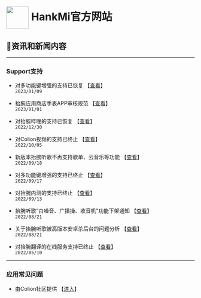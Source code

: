 # [<img src="favicon.ico" width="60" height="60" align="center" />](https://www.hankmi.com) HankMi官方网站
## 📰资讯和新闻内容

***
### Support支持

* 对多功能键增强的支持已恢复 【[查看](https://www.hankmi.com/support/news_2301091309)】  
`2023/01/09`  

* 抬腕应用商店手表APP审核规范 【[查看](https://www.hankmi.com/support/appstoredistribute)】  
`2023/01/01`  
  
* 对抬腕哔哩的支持已恢复 【[查看](https://www.hankmi.com/download/wearbili)】  
`2022/12/30`  
  
* 对Colion视频的支持已终止 【[查看](support/Offline_Mobilemedia.md)】  
`2022/10/05`  
  
* 新版本抬腕听歌不再支持歌单、云音乐等功能 【[查看](support/Wearmusic_220918.md)】  
`2022/09/18`  
  
* 对多功能键增强的支持已终止 【[查看](support/Offline_Launcher.md)】  
`2022/09/17`  
  
* 对抬腕内测的支持已终止 【[查看](support/Offline_Wearbeta.md)】  
`2022/09/13`  
  
* 抬腕听歌“白噪音、广播操、收音机”功能下架通知 【[查看](support/Offline_White_noise.md)】  
`2022/08/21`  
  
* 关于抬腕听歌被高版本安卓杀后台的问题分析 【[查看](support/killed_WearMusic.md)】  
`2022/08/21`  
  
* 对抬腕翻译的在线服务支持已终止 【[查看](support/Offline_Translate.md)】  
`2022/05/10`  

***

### 应用常见问题
* 由Colion社区提供 【[进入](https://support.qq.com/products/350783/faqs-more)】

